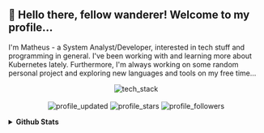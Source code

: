 👋 Hello there, fellow wanderer! Welcome to my profile...
---
I'm Matheus - a System Analyst/Developer, interested in tech stuff and programming in general. I've been working with and learning more
about Kubernetes lately. Furthermore, I'm always working on some random personal project and exploring new languages and tools on my free time...

<p align="center">
  <img alt="tech_stack" href="" src="https://skillicons.dev/icons?i=js,css,html,git,nodejs,react,ts,py,vscode,linux,raspberrypi,neovim,lua,rust,docker,kubernetes&perline=8" />
  <br><br>
  <!-- <img alt="years" src="https://badges.pufler.dev/years/math-queiroz?label=years&style=flat-square" /> -->
  <!-- <img alt="repos" src="https://badges.pufler.dev/repos/math-queiroz?label=repos&style=flat-square" /> -->
  <img alt="profile_updated" href="" src="https://img.shields.io/github/last-commit/math-queiroz/math-queiroz?label=updated%20in&style=flat-square" />
  <img alt="profile_stars" href="" src="https://img.shields.io/github/stars/math-queiroz?style=flat-square" />
  <img alt="profile_followers" href="" src="https://img.shields.io/github/followers/math-queiroz?style=flat-square" />
</p>

<details>
  <summary><b>Github Stats</b></summary>
  <br>
  <p align="center">
    <img src="https://streak-stats.demolab.com?user=math-queiroz&theme=dark&hide_border=true&date_format=%5BY%20%5DM%20j" alt="GitHub Streak" height="165px" />
    <img src="https://github-readme-stats.vercel.app/api/top-langs?username=math-queiroz&layout=compact&theme=dark&hide_border=true" />
  </p>
</details>
